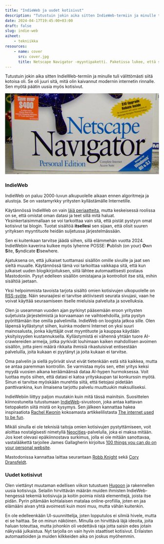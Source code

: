 ```yaml
---
title: "IndieWeb ja uudet kotisivut"
description: "Tutustuin jokin aika sitten IndieWeb-termiin ja minulle tuli välittömästi siitä kotoisa oli. Se oli juuri sitä, mitä olin kaivannut modernin internetin rinnalle."
date: 2024-04-17T19:45:00+03:00
draft: false
slug: indie-web
aiheet:
    - tekniikka
resources:
    - name: cover
      src: cover.jpg
      title: Netscape Navigator -myyntipaketti. Paketissa lukee, että se on suunniteltu Windows 95 ja 3.1 käyttöjärjestelmille.
---
```

Tutustuin jokin aika sitten IndieWeb-termiin ja minulle tuli välittömästi siitä kotoisa oli. Se oli juuri sitä, mitä olin kaivannut modernin internetin rinnalle. Sen myötä päätin uusia myös kotisivut.

<!--more-->

![Netscape Navigator -myyntipaketti. Paketissa lukee, että se on suunniteltu Windows 95 ja 3.1 käyttöjärjestelmille.](cover.jpg "Netscape Navigatorilla tuli surffailtua aikana, jolloin Internet oli hauska ja varsin harmiton. Kuva: Greg Dunlap")

### IndieWeb
IndieWeb on paluu 2000-luvun alkupuolelle aikaan ennen algoritmeja ja alustoja. Se on vastamyrkky yritysten kyllästämälle Internetille.

Käytännössä IndieWeb on vain [läjä periaatteita](https://indieweb.org/principles), mutta keskeisessä roolissa on se, että omistat oman datasi ja teet sillä mitä haluat. Yksinkertaisimmallaan se voi tarkoittaa vain sitä, että pistät pystyyn omat kotisivut tai blogin. Tuotat sisältöä **itsellesi** sen sijaan, että olisit suuren yrityksen myyntituote heidän suljetussa järjestelmässään.

Sen ei kuitenkaan tarvitse jäädä siihen, sillä elämmehän vuotta 2024. IndieWebin kaverina kulkee myös lyhenne POSSE: **P**ublish (on your) **O**wn **S**ite, **S**yndicate **E**lsewhere.

Ajatuksena on, että julkaiset tuottamasi sisällön omille sivuille ja jaat sen sieltä muualle. Käytännössä tämä voi tarkoittaa vaikkapa sitä, että kun julkaiset uuden blogikirjoituksen, siitä lähtee automaattisesti postaus Mastodoniin. Pysyt edelleen sisällön omistajana ja kontrolloit itse sitä, mihin sisältöä jaetaan.

Yksi helpoimmista tavoista tarjota sisältö omien kotisivujen ulkopuolelle on [RSS-syöte](https://fi.wikipedia.org/wiki/RSS). Näin seuraajiesi ei tarvitse aktiivisesti seurata sivujasi, vaan he voivat käyttää seuraamiseen itselle mieluisia palveluita ja sovelluksia.

Olen jo useamman vuoden ajan pyrkinyt pääsemään eroon yritysten suljetuista järjestelmistä ja korvaamaan ne vaihtoehdoilla, joita pystyn pyörittämään itse omilla palvelimilla. IndieWeb on loogista jatkoa sille. Olen läpensä kyllästynyt siihen, kuinka moderni Internet on yksi suuri mainosalusta, jonka käyttäjät ovat myyntituote ja kauppaa käydään yksityisyyden kustannuksella. Kyllästymistä ei vähennä yhtään tuore AI-crawlereiden armeija, jotka pyrkivät louhimaan kaiken mahdollisen avoimen sisällön, jotta pieni määrä rikkaita ihmisiä rikastuisivat entisestään palveluilla, joita kukaan ei pyytänyt ja joita kukaan ei tarvitse.

Oma palvelin ja siellä pyörivät sivut eivät tietenkään estä sitä kaikkea, mutta se antaa paremman kontrollin. Se varmistaa myös sen, ettei yritys keksi myydä vuosien aikana keräämäänsä dataa AI-hypen hurmoksessa. Voit luottaa myös siihen, että datasi ei katoa yrityskaupan tai konkurssin myötä. Sinun ei tarvitse myöskään murehtia siitä, että tietojasi pidetään panttivankina, kun ilmaisena tarjottu palvelu muuttuukin maksulliseksi.

IndieWebiin liittyy paljon muutakin kuin mitä tässä mainitsin. Suosittelen kiinnostuneita tutustumaan [IndieWeb](https://indieweb.org/)-sivustoon, joka antaa kattavan tietopaketin siitä mistä on kysymys. Sen jälkeen kannattaa hakea inspiraatiota [Rachel Kwonin](https://kwon.nyc/) kokoamasta artikkelilistasta [The internet used to be fun](https://projects.kwon.nyc/internet-is-fun/).

Mikäli sinulla ei ole teknisiä taitoja omien kotisivujen pystyttämiseen, voit aloittaa nostalgisesti nimetyllä [Neocities](https://neocities.org/)-palvelulla, joka ei maksa mitään. Jos koet olevasi epäkiinnostava surkimus, jolla ei ole mitään sanottavaa, vastalääkettä tarjoilee James Gallagherin kirjoitus [100 things you can do on your personal website](https://jamesg.blog/2024/02/19/personal-website-ideas/).

Mastodonissa kannattaa laittaa seurantaan [Robb Knight](https://social.lol/@robb) sekä [Cory Dransfeldt](https://social.lol/@cory).

### Uudet kotisivut
Olen viettänyt muutaman edellisen viikon tutustuen [Hugoon](https://hugo.io/) ja rakennellen uusia kotisivuja. Selailin hirvittävän määrän muiden ihmisten IndieWeb-hengessä tekemiä kotisivuja ja koitin poimia niistä elementtejä, joista itse pidän. Pyrin pitämään kohtalaisen matalaa online-profiilia, joten en jaa elämääni aivan yhtä avoimesti kuin moni muu, mutta vähän kuitenkin.

En ole edelleenkään UI-suunnittelija, joten lopputulos ei silmiä hivele, mutta ei se haittaa. Se on minun näköinen. Minulla on hirvittävä läjä ideoita, joita haluan toteuttaa, mutta johonkin oli vedettävä raja jotta saisin edes jotain näkyvää julkaistua. Nyt tarjolla on vain hyvin staattiset kotisivut. Erilaisten automaatioiden ja muiden kilkkeiden aika on joskus myöhemmin.
